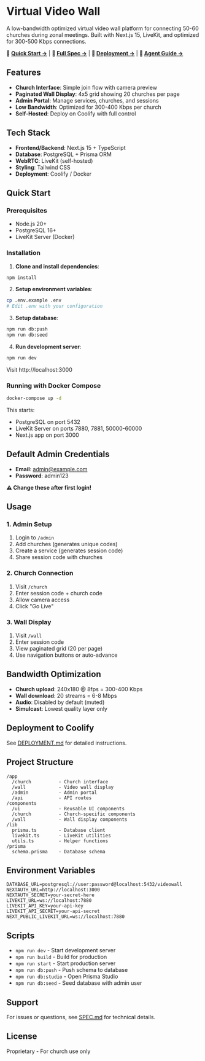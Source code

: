 # Virtual Video Wall

A low-bandwidth optimized virtual video wall platform for connecting 50-60 churches during zonal meetings. Built with Next.js 15, LiveKit, and optimized for 300-500 Kbps connections.

**🚀 [Quick Start →](./QUICKSTART.md)** | **📖 [Full Spec →](./SPEC.md)** | **🚢 [Deployment →](./DEPLOYMENT.md)** | **🤖 [Agent Guide →](./AGENTS.md)**

## Features

- **Church Interface**: Simple join flow with camera preview
- **Paginated Wall Display**: 4x5 grid showing 20 churches per page
- **Admin Portal**: Manage services, churches, and sessions
- **Low Bandwidth**: Optimized for 300-400 Kbps per church
- **Self-Hosted**: Deploy on Coolify with full control

## Tech Stack

- **Frontend/Backend**: Next.js 15 + TypeScript
- **Database**: PostgreSQL + Prisma ORM
- **WebRTC**: LiveKit (self-hosted)
- **Styling**: Tailwind CSS
- **Deployment**: Coolify / Docker

## Quick Start

### Prerequisites

- Node.js 20+
- PostgreSQL 16+
- LiveKit Server (Docker)

### Installation

1. **Clone and install dependencies**:
```bash
npm install
```

2. **Setup environment variables**:
```bash
cp .env.example .env
# Edit .env with your configuration
```

3. **Setup database**:
```bash
npm run db:push
npm run db:seed
```

4. **Run development server**:
```bash
npm run dev
```

Visit http://localhost:3000

### Running with Docker Compose

```bash
docker-compose up -d
```

This starts:
- PostgreSQL on port 5432
- LiveKit Server on ports 7880, 7881, 50000-60000
- Next.js app on port 3000

## Default Admin Credentials

- **Email**: admin@example.com
- **Password**: admin123

**⚠️ Change these after first login!**

## Usage

### 1. Admin Setup

1. Login to `/admin`
2. Add churches (generates unique codes)
3. Create a service (generates session code)
4. Share session code with churches

### 2. Church Connection

1. Visit `/church`
2. Enter session code + church code
3. Allow camera access
4. Click "Go Live"

### 3. Wall Display

1. Visit `/wall`
2. Enter session code
3. View paginated grid (20 per page)
4. Use navigation buttons or auto-advance

## Bandwidth Optimization

- **Church upload**: 240x180 @ 8fps = 300-400 Kbps
- **Wall download**: 20 streams = 6-8 Mbps
- **Audio**: Disabled by default (muted)
- **Simulcast**: Lowest quality layer only

## Deployment to Coolify

See [DEPLOYMENT.md](./DEPLOYMENT.md) for detailed instructions.

## Project Structure

```
/app
  /church          - Church interface
  /wall            - Video wall display
  /admin           - Admin portal
  /api             - API routes
/components
  /ui              - Reusable UI components
  /church          - Church-specific components
  /wall            - Wall display components
/lib
  prisma.ts        - Database client
  livekit.ts       - LiveKit utilities
  utils.ts         - Helper functions
/prisma
  schema.prisma    - Database schema
```

## Environment Variables

```env
DATABASE_URL=postgresql://user:password@localhost:5432/videowall
NEXTAUTH_URL=http://localhost:3000
NEXTAUTH_SECRET=your-secret-here
LIVEKIT_URL=ws://localhost:7880
LIVEKIT_API_KEY=your-api-key
LIVEKIT_API_SECRET=your-api-secret
NEXT_PUBLIC_LIVEKIT_URL=ws://localhost:7880
```

## Scripts

- `npm run dev` - Start development server
- `npm run build` - Build for production
- `npm run start` - Start production server
- `npm run db:push` - Push schema to database
- `npm run db:studio` - Open Prisma Studio
- `npm run db:seed` - Seed database with admin user

## Support

For issues or questions, see [SPEC.md](./SPEC.md) for technical details.

## License

Proprietary - For church use only
